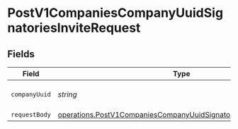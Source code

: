 # PostV1CompaniesCompanyUuidSignatoriesInviteRequest


## Fields

| Field                                                                                                                                                         | Type                                                                                                                                                          | Required                                                                                                                                                      | Description                                                                                                                                                   |
| ------------------------------------------------------------------------------------------------------------------------------------------------------------- | ------------------------------------------------------------------------------------------------------------------------------------------------------------- | ------------------------------------------------------------------------------------------------------------------------------------------------------------- | ------------------------------------------------------------------------------------------------------------------------------------------------------------- |
| `companyUuid`                                                                                                                                                 | *string*                                                                                                                                                      | :heavy_check_mark:                                                                                                                                            | The UUID of the company                                                                                                                                       |
| `requestBody`                                                                                                                                                 | [operations.PostV1CompaniesCompanyUuidSignatoriesInviteRequestBody](../../../sdk/models/operations/postv1companiescompanyuuidsignatoriesinviterequestbody.md) | :heavy_minus_sign:                                                                                                                                            | N/A                                                                                                                                                           |
